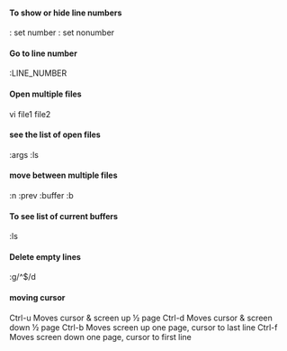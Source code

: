 #### To show or hide line numbers
: set number
: set nonumber

#### Go to line number
:LINE_NUMBER

#### Open multiple files
vi file1 file2

#### see the list of open files
:args
:ls


#### move between multiple files
:n
:prev
:buffer <numberOfFile>
:b <numberOfFile>  

#### To see list of current buffers
:ls

#### Delete empty lines
:g/^$/d

#### moving cursor
Ctrl-u Moves cursor & screen up ½ page
Ctrl-d Moves cursor & screen down ½ page
Ctrl-b Moves screen up one page, cursor to last line
Ctrl-f Moves screen down one page, cursor to first line
